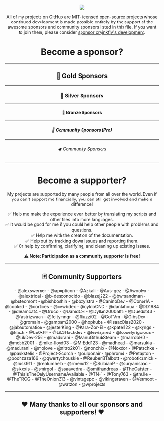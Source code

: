 <p align="center">
<img align="center" src="https://user-images.githubusercontent.com/79079633/173059590-67798395-0798-44ec-a878-6a24c91a4c26.png">
</p>

<p align="center">
All of my projects on GitHub are MIT-licensed open-source projects whose continued development is made possible entirely by the support of the awesome sponsors and community sponsors listed in this file. If you want to join them, please consider <a href="https://github.com/sponsors/cryinkfly">sponsor cryinkfly's development</a>.
</p>

<h1 align="center">
Become a sponsor?
</h1>

---

<h2 align="center">
🥇 Gold Sponsors
</h2>

---

<h3 align="center">
🥈 Silver Sponsors
</h3>

---

<h4 align="center">
🥉 Bronze Sponsors
</h4>

---

<h5 align="center">
🍺 Community Sponsors (Pro)
</h5>

---

<h6 align="center">
🫖 Community Sponsors
</h6>

---

<h1 align="center">
Become a supporter?
</h1>

<p align="center">
My projects are supported by many people from all over the world. Even if you can't support me financially, you can still get involved and make a difference!
</p>

<p align="center">
✅ Help me make the experience even better by translating my scripts and other files into more languages. <br>
✅ It would be good for me if you could help other people with problems and questions. <br>
✅ Help me with the creation of the documentation. <br>
✅ Help out by tracking down issues and reporting them. <br>
✅ Or help by confirming, clarifying, and cleaning up existing issues.
</p>

<p align="center">
<b><l>⚠️ Note: Participation as a community supporter is free!</b></l> 
</p>

---

<h2 align="center">
🃏 Community Supporters
</h2>

<p align="center">
- @alexswerner
- @apopticon
- @Azkali
- @Aus-gez
- @Awoolyx
- @alextrical
- @b-desconocido
- @blazej222
- @bwrsandman
- @buteomont
- @bishboshin
- @bbzylstra
- @CaninoDev
- @ConorIA
- @cooked
- @cortices
- @cewbdex
- @cykloCNC
- @dantahoua
- @DD1984
- @dreamcat4
- @Druco
- @DanidCH
- @Dyllan2000alfa
- @Duedot43
- @fastrizwaan
- @fcltymngr
- @fliuzzi02
- @GoTVm
- @GibsDev
- @gromain
- @gampam2000
- @hopkuba
- @IsaacDias2020
- @jabautomation
- @jesterKing
- @Kara-Zor-El
- @kpatel122
- @kyngs
- @klack
- @Le0xFF
- @Lik3Hackdev
- @lewisjared
- @looselyrigorous
- @LikDev-256
- @madurani
- @ManuGithubSteam
- @marrobHD
- @mcbb2001
- @mike-lloyd03
- @MrEdd123
- @madhead
- @marzukia
- @madurani
- @molove 
- @nitro2k01
- @nonchip
- @Noxdor
- @Patschke
- @paukstelis
- @Project-Scorch
- @pulponair
- @phrxmd
- @Petapton
- @poohzaza166
- @qwertychouskie
- @ReubenBTalbott
- @roboticsmick
- @rusk911
- @realumhelp
- @rmeno12
- @SuibianP
- @suryanisaac
- @sixxxis
- @smirgol
- @ssaavedra
- @smithandreas
- @TheCatster
- @ThisIsTheOnlyUsernameAvailable
- @TN-1
- @Tony763
- @thulle
- @TheTRCG
- @TheOnion313
- @vintagepc
- @vikingsraven
- @Vermoot
- @watzon
- @wprojects
</p>
  
---

<h2 align="center">
❤️ Many thanks to all our sponsors and supporters! ❤️
</h2>  
